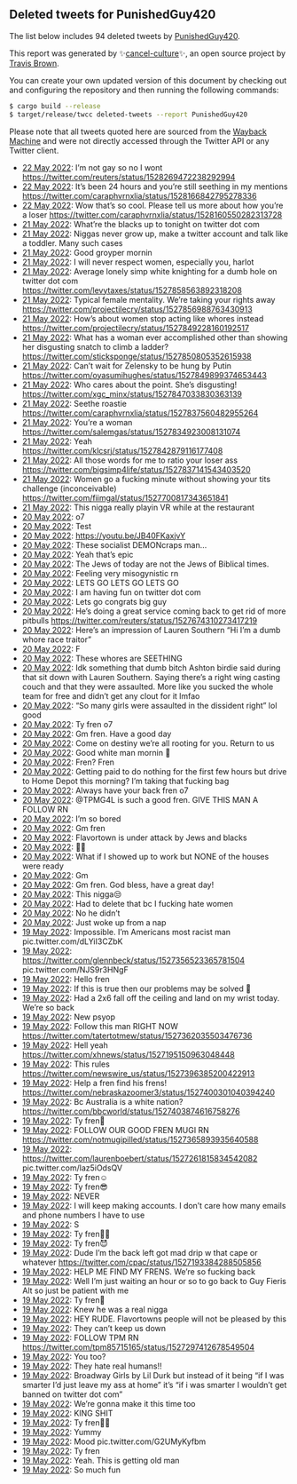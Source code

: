 ## Deleted tweets for PunishedGuy420

The list below includes 94 deleted tweets by
[PunishedGuy420](https://twitter.com/PunishedGuy420).



This report was generated by ✨[cancel-culture](https://github.com/travisbrown/cancel-culture)✨,
an open source project by [Travis Brown](https://twitter.com/travisbrown).

You can create your own updated version of this document by checking out and configuring the
repository and then running the following commands:

```bash
$ cargo build --release
$ target/release/twcc deleted-tweets --report PunishedGuy420
```

Please note that all tweets quoted here are sourced from the
[Wayback Machine](https://web.archive.org) and were not directly accessed through the Twitter API or
any Twitter client.

* [22 May 2022](https://web.archive.org/web/20220522072912/https://twitter.com/PunishedGuy420/status/1528275681871900672): I’m not gay so no I wont https://twitter.com/reuters/status/1528269472238292994 <!--1528275681871900672-->
* [22 May 2022](https://web.archive.org/web/20220522001654/https://twitter.com/PunishedGuy420/status/1528167284266700800): It’s been 24 hours and you’re still seething in my mentions https://twitter.com/caraphvrnxlia/status/1528166842795278336 <!--1528167284266700800-->
* [22 May 2022](https://web.archive.org/web/20220522001425/https://twitter.com/PunishedGuy420/status/1528166982360637443): Wow that’s so cool. Please tell us more about how you’re a loser https://twitter.com/caraphvrnxlia/status/1528160550282313728 <!--1528166982360637443-->
* [21 May 2022](https://web.archive.org/web/20220521235851/https://twitter.com/PunishedGuy420/status/1528154692433240064): What’re the blacks up to tonight on twitter dot com <!--1528154692433240064-->
* [21 May 2022](https://web.archive.org/web/20220521234729/https://twitter.com/PunishedGuy420/status/1528153904575238144): Niggas never grow up, make a twitter account and talk like a toddler. Many such cases <!--1528153904575238144-->
* [21 May 2022](https://web.archive.org/web/20220521142923/https://twitter.com/PunishedGuy420/status/1528010600219127810): Good groyper mornin <!--1528010600219127810-->
* [21 May 2022](https://web.archive.org/web/20220521125838/https://twitter.com/PunishedGuy420/status/1527997295270121473): I will never respect women, especially you, harlot <!--1527997295270121473-->
* [21 May 2022](https://web.archive.org/web/20220521042805/https://twitter.com/PunishedGuy420/status/1527863771133272064): Average lonely simp white knighting for a dumb hole on twitter dot com https://twitter.com/levytaxes/status/1527858563892318208 <!--1527863771133272064-->
* [21 May 2022](https://web.archive.org/web/20220521034202/https://twitter.com/PunishedGuy420/status/1527857100591964160): Typical female mentality. We’re taking your rights away https://twitter.com/projectilecry/status/1527856988763430913 <!--1527857100591964160-->
* [21 May 2022](https://web.archive.org/web/20220521033800/https://twitter.com/PunishedGuy420/status/1527855743508140037): How’s about women stop acting like whores instead https://twitter.com/projectilecry/status/1527849228160192517 <!--1527855743508140037-->
* [21 May 2022](https://web.archive.org/web/20220521031838/https://twitter.com/PunishedGuy420/status/1527850945572380674): What has a woman ever accomplished other than showing her disgusting snatch to climb a ladder? https://twitter.com/sticksponge/status/1527850805352615938 <!--1527850945572380674-->
* [21 May 2022](https://web.archive.org/web/20220521031438/https://twitter.com/PunishedGuy420/status/1527850017033277440): Can’t wait for Zelensky to be hung by Putin https://twitter.com/oyasumihughes/status/1527849899374653443 <!--1527850017033277440-->
* [21 May 2022](https://web.archive.org/web/20220521030910/https://twitter.com/PunishedGuy420/status/1527847503156105218): Who cares about the point. She’s disgusting! https://twitter.com/xgc_minx/status/1527847033830363139 <!--1527847503156105218-->
* [21 May 2022](https://web.archive.org/web/20220521031739/https://twitter.com/PunishedGuy420/status/1527845751954542601): Seethe roastie https://twitter.com/caraphvrnxlia/status/1527837560482955264 <!--1527845751954542601-->
* [21 May 2022](https://web.archive.org/web/20220521063212/https://twitter.com/PunishedGuy420/status/1527844727621656576): You’re a woman https://twitter.com/salemgas/status/1527834923008131074 <!--1527844727621656576-->
* [21 May 2022](https://web.archive.org/web/20220521025632/https://twitter.com/PunishedGuy420/status/1527844697825230849): Yeah https://twitter.com/klcsrj/status/1527842879116177408 <!--1527844697825230849-->
* [21 May 2022](https://web.archive.org/web/20220521030558/https://twitter.com/PunishedGuy420/status/1527837667269951489): All those words for me to ratio your loser ass https://twitter.com/bigsimp4life/status/1527837141543403520 <!--1527837667269951489-->
* [21 May 2022](https://web.archive.org/web/20220521025813/https://twitter.com/PunishedGuy420/status/1527833168182648833): Women go a fucking minute without showing your tits challenge (inconceivable) https://twitter.com/fiimgal/status/1527700817343651841 <!--1527833168182648833-->
* [21 May 2022](https://web.archive.org/web/20220521003741/https://twitter.com/PunishedGuy420/status/1527809802709127168): This nigga really playin VR while at the restaurant <!--1527809802709127168-->
* [20 May 2022](https://web.archive.org/web/20220520200250/https://twitter.com/PunishedGuy420/status/1527739740170211331): o7 <!--1527740215745454082-->
* [20 May 2022](https://web.archive.org/web/20220520200250/https://twitter.com/PunishedGuy420/status/1527739740170211331): Test <!--1527739740170211331-->
* [20 May 2022](https://web.archive.org/web/20220520183608/https://twitter.com/PunishedGuy420/status/1527719795109642241): https://youtu.be/JB40FKaxjvY <!--1527719795109642241-->
* [20 May 2022](https://web.archive.org/web/20220520175046/https://twitter.com/PunishedGuy420/status/1527708095409012738): These socialist DEMONcraps man… <!--1527708095409012738-->
* [20 May 2022](https://web.archive.org/web/20220520174815/https://twitter.com/PunishedGuy420/status/1527707640612233216): Yeah that’s epic <!--1527707640612233216-->
* [20 May 2022](https://web.archive.org/web/20220520174721/https://twitter.com/PunishedGuy420/status/1527707430238420992): The Jews of today are not the Jews of Biblical times. <!--1527707430238420992-->
* [20 May 2022](https://web.archive.org/web/20220520172246/https://twitter.com/PunishedGuy420/status/1527701286392676352): Feeling very misogynistic rn <!--1527701286392676352-->
* [20 May 2022](https://web.archive.org/web/20220520164348/https://twitter.com/PunishedGuy420/status/1527691438682779654): LETS GO LETS GO LETS GO <!--1527691438682779654-->
* [20 May 2022](https://web.archive.org/web/20220520163440/https://twitter.com/PunishedGuy420/status/1527689173599240194): I am having fun on twitter dot com <!--1527689173599240194-->
* [20 May 2022](https://web.archive.org/web/20220520161957/https://twitter.com/PunishedGuy420/status/1527685383256948739): Lets go congrats big guy <!--1527685383256948739-->
* [20 May 2022](https://web.archive.org/web/20220520161622/https://twitter.com/PunishedGuy420/status/1527684590864850945): He’s doing a great service coming back  to get rid of more pitbulls https://twitter.com/reuters/status/1527674310273417219 <!--1527684590864850945-->
* [20 May 2022](https://web.archive.org/web/20220520151118/https://twitter.com/PunishedGuy420/status/1527668147012124673): Here’s an impression of Lauren Southern “Hi I’m a dumb whore race traitor” <!--1527668147012124673-->
* [20 May 2022](https://web.archive.org/web/20220520151513/https://twitter.com/PunishedGuy420/status/1527667969559494656): F <!--1527667969559494656-->
* [20 May 2022](https://web.archive.org/web/20220520150956/https://twitter.com/PunishedGuy420/status/1527667795156008967): These whores are SEETHING <!--1527667795156008967-->
* [20 May 2022](https://web.archive.org/web/20220520150722/https://twitter.com/PunishedGuy420/status/1527667203662807040): Idk something that dumb bitch Ashton birdie said during that sit down with Lauren Southern. Saying there’s a right wing casting couch and that they were assaulted. More like you sucked the whole team for free and didn’t get any clout for it lmfao <!--1527667203662807040-->
* [20 May 2022](https://web.archive.org/web/20220520150359/https://twitter.com/PunishedGuy420/status/1527666176939237385): “So many girls were assaulted in the dissident right” lol good <!--1527666176939237385-->
* [20 May 2022](https://web.archive.org/web/20220520143915/https://twitter.com/PunishedGuy420/status/1527659637696241666): Ty fren o7 <!--1527659637696241666-->
* [20 May 2022](https://web.archive.org/web/20220520140131/https://twitter.com/PunishedGuy420/status/1527650466972188672): Gm fren. Have a good day <!--1527650466972188672-->
* [20 May 2022](https://web.archive.org/web/20220520133351/https://twitter.com/PunishedGuy420/status/1527643685013299201): Come on destiny we’re all rooting for you. Return to us <!--1527643685013299201-->
* [20 May 2022](https://web.archive.org/web/20220520133136/https://twitter.com/PunishedGuy420/status/1527643032933347328): Good white man mornin 🥂 <!--1527643032933347328-->
* [20 May 2022](https://web.archive.org/web/20220520132530/https://twitter.com/PunishedGuy420/status/1527641456818769921): Fren? Fren <!--1527641456818769921-->
* [20 May 2022](https://web.archive.org/web/20220520132244/https://twitter.com/PunishedGuy420/status/1527640786950553608): Getting paid to do nothing for the first few hours but drive to Home Depot this morning? I’m taking that fucking bag <!--1527640786950553608-->
* [20 May 2022](https://web.archive.org/web/20220520132104/https://twitter.com/PunishedGuy420/status/1527640485765992450): Always have your back fren o7 <!--1527640485765992450-->
* [20 May 2022](https://web.archive.org/web/20220520132104/https://twitter.com/PunishedGuy420/status/1527640485765992450): @TPMG4L  is such a good fren. GIVE THIS MAN A FOLLOW RN <!--1527640162842333184-->
* [20 May 2022](https://web.archive.org/web/20220520131728/https://twitter.com/PunishedGuy420/status/1527639563472183296): I’m so bored <!--1527639563472183296-->
* [20 May 2022](https://web.archive.org/web/20220520131421/https://twitter.com/PunishedGuy420/status/1527638786959613952): Gm fren <!--1527638786959613952-->
* [20 May 2022](https://web.archive.org/web/20220520131023/https://twitter.com/PunishedGuy420/status/1527637712206974977): Flavortown is under attack by Jews and blacks <!--1527637712206974977-->
* [20 May 2022](https://web.archive.org/web/20220520121909/https://twitter.com/PunishedGuy420/status/1527624743960076289): ✋🏻 <!--1527624743960076289-->
* [20 May 2022](https://web.archive.org/web/20220520120305/https://twitter.com/PunishedGuy420/status/1527620757810970628): What if I showed up to work but NONE of the houses were ready <!--1527620757810970628-->
* [20 May 2022](https://web.archive.org/web/20220520115118/https://twitter.com/PunishedGuy420/status/1527617877335068673): Gm <!--1527617877335068673-->
* [20 May 2022](https://web.archive.org/web/20220520113918/https://twitter.com/PunishedGuy420/status/1527614733528051714): Gm fren. God bless, have a great day! <!--1527614733528051714-->
* [20 May 2022](https://web.archive.org/web/20220520060635/https://twitter.com/PunishedGuy420/status/1527531021859704832): This nigga😒 <!--1527531021859704832-->
* [20 May 2022](https://web.archive.org/web/20220520055955/https://twitter.com/PunishedGuy420/status/1527529301779808256): Had to delete that bc I fucking hate women <!--1527529301779808256-->
* [20 May 2022](https://web.archive.org/web/20220520055425/https://twitter.com/PunishedGuy420/status/1527528011775475713): No he didn’t <!--1527528011775475713-->
* [20 May 2022](https://web.archive.org/web/20220520025428/https://twitter.com/PunishedGuy420/status/1527482784629006342): Just woke up from a nap <!--1527482784629006342-->
* [19 May 2022](https://web.archive.org/web/20220519234308/https://twitter.com/PunishedGuy420/status/1527434526519181319): Impossible. I’m Americans most racist man pic.twitter.com/dLYiI3CZbK <!--1527434526519181319-->
* [19 May 2022](https://web.archive.org/web/20220519231100/https://twitter.com/PunishedGuy420/status/1527426496775831568): https://twitter.com/glennbeck/status/1527356523365781504  pic.twitter.com/NJS9r3HNgF <!--1527426496775831568-->
* [19 May 2022](https://web.archive.org/web/20220519221743/https://twitter.com/PunishedGuy420/status/1527413127385600026): Hello fren <!--1527413127385600026-->
* [19 May 2022](https://web.archive.org/web/20220519221724/https://twitter.com/PunishedGuy420/status/1527413018857984012): If this is true then our problems may be solved 🤔 <!--1527413018857984012-->
* [19 May 2022](https://web.archive.org/web/20220519221640/https://twitter.com/PunishedGuy420/status/1527412779849764864): Had a 2x6 fall off the ceiling and land on my wrist today. We’re so back <!--1527412779849764864-->
* [19 May 2022](https://web.archive.org/web/20220519221557/https://twitter.com/PunishedGuy420/status/1527412549934891013): New psyop <!--1527412549934891013-->
* [19 May 2022](https://web.archive.org/web/20220519221521/https://twitter.com/PunishedGuy420/status/1527412321584304135): Follow this man RIGHT NOW https://twitter.com/tatertotmew/status/1527362035503476736 <!--1527412321584304135-->
* [19 May 2022](https://web.archive.org/web/20220519220311/https://twitter.com/PunishedGuy420/status/1527409346195378182): Hell yeah https://twitter.com/xhnews/status/1527195150963048448 <!--1527409346195378182-->
* [19 May 2022](https://web.archive.org/web/20220519215729/https://twitter.com/PunishedGuy420/status/1527407852687597569): This rules https://twitter.com/newswire_us/status/1527396385200422913 <!--1527407852687597569-->
* [19 May 2022](https://web.archive.org/web/20220519215631/https://twitter.com/PunishedGuy420/status/1527407746601078790): Help a fren find his frens! https://twitter.com/nebraskazoomer3/status/1527400301040394240 <!--1527407746601078790-->
* [19 May 2022](https://web.archive.org/web/20220519215636/https://twitter.com/PunishedGuy420/status/1527407661385404429): Bc Australia is a white nation? https://twitter.com/bbcworld/status/1527403874616758276 <!--1527407661385404429-->
* [19 May 2022](https://web.archive.org/web/20220519193946/https://twitter.com/PunishedGuy420/status/1527373136014221313): Ty fren🥂 <!--1527373136014221313-->
* [19 May 2022](https://web.archive.org/web/20220519193333/https://twitter.com/PunishedGuy420/status/1527370546144391175): FOLLOW OUR GOOD FREN MUGI RN https://twitter.com/notmugipilled/status/1527365893935640588 <!--1527370546144391175-->
* [19 May 2022](https://web.archive.org/web/20220519184921/https://twitter.com/PunishedGuy420/status/1527360449528078337): https://twitter.com/laurenboebert/status/1527261815834542082  pic.twitter.com/laz5iOdsQV <!--1527360449528078337-->
* [19 May 2022](https://web.archive.org/web/20220519175229/https://twitter.com/PunishedGuy420/status/1527346394473779206): Ty fren☺️ <!--1527346394473779206-->
* [19 May 2022](https://web.archive.org/web/20220519163238/https://twitter.com/PunishedGuy420/status/1527326193640296449): Ty fren😎 <!--1527326193640296449-->
* [19 May 2022](https://web.archive.org/web/20220519162326/https://twitter.com/PunishedGuy420/status/1527323904360194049): NEVER <!--1527323904360194049-->
* [19 May 2022](https://web.archive.org/web/20220519161911/https://twitter.com/PunishedGuy420/status/1527322835449892864): I will keep making accounts. I don’t care how many emails and phone numbers I have to use <!--1527322835449892864-->
* [19 May 2022](https://web.archive.org/web/20220519153908/https://twitter.com/PunishedGuy420/status/1527312714938261505): S <!--1527312714938261505-->
* [19 May 2022](https://web.archive.org/web/20220519152309/https://twitter.com/PunishedGuy420/status/1527308804282523648): Ty fren🙏🏻 <!--1527308804282523648-->
* [19 May 2022](https://web.archive.org/web/20220519151949/https://twitter.com/PunishedGuy420/status/1527307774744743937): Ty fren😈 <!--1527307774744743937-->
* [19 May 2022](https://web.archive.org/web/20220519151520/https://twitter.com/PunishedGuy420/status/1527306611093479428): Dude I’m the back left got mad drip w that cape or whatever https://twitter.com/cpac/status/1527193384288505856 <!--1527306611093479428-->
* [19 May 2022](https://web.archive.org/web/20220519151431/https://twitter.com/PunishedGuy420/status/1527306187858923520): HELP ME FIND MY FRENS. We’re so fucking back <!--1527306187858923520-->
* [19 May 2022](https://web.archive.org/web/20220519151540/https://twitter.com/PunishedGuy420/status/1527304471201648640): Well I’m just waiting an hour or so to go back to Guy Fieris Alt so just be patient with me <!--1527305202730037248-->
* [19 May 2022](https://web.archive.org/web/20220519150833/https://twitter.com/PunishedGuy420/status/1527305012610596865): Ty fren🥹 <!--1527305012610596865-->
* [19 May 2022](https://web.archive.org/web/20220519150833/https://twitter.com/PunishedGuy420/status/1527304612646371328): Knew he was a real nigga <!--1527304612646371328-->
* [19 May 2022](https://web.archive.org/web/20220519151540/https://twitter.com/PunishedGuy420/status/1527304471201648640): HEY RUDE. Flavortowns people will not be pleased by this <!--1527304471201648640-->
* [19 May 2022](https://web.archive.org/web/20220519150134/https://twitter.com/PunishedGuy420/status/1527298334767169536): They can’t keep us down <!--1527303379495419906-->
* [19 May 2022](https://web.archive.org/web/20220519150134/https://twitter.com/PunishedGuy420/status/1527298334767169536): FOLLOW TPM RN https://twitter.com/tpm85715165/status/1527297412678549504 <!--1527298334767169536-->
* [19 May 2022](https://web.archive.org/web/20220519144142/https://twitter.com/PunishedGuy420/status/1527298307432775680): You too? <!--1527298307432775680-->
* [19 May 2022](https://web.archive.org/web/20220519142646/https://twitter.com/PunishedGuy420/status/1527294382814404608): They hate real humans!! <!--1527294382814404608-->
* [19 May 2022](https://web.archive.org/web/20220519123535/https://twitter.com/PunishedGuy420/status/1527266476381683712): Broadway Girls by Lil Durk but instead of it being “if I was smarter I’d just leave my ass at home” it’s “if i was smarter I wouldn’t get banned on twitter dot com” <!--1527266476381683712-->
* [19 May 2022](https://web.archive.org/web/20220519123457/https://twitter.com/PunishedGuy420/status/1527266388192251907): We’re gonna make it this time too <!--1527266388192251907-->
* [19 May 2022](https://web.archive.org/web/20220519122724/https://twitter.com/PunishedGuy420/status/1527264616409186304): KING SHIT <!--1527264616409186304-->
* [19 May 2022](https://web.archive.org/web/20220519122652/https://twitter.com/PunishedGuy420/status/1527264396233297921): Ty fren🙏🏻 <!--1527264396233297921-->
* [19 May 2022](https://web.archive.org/web/20220519121412/https://twitter.com/PunishedGuy420/status/1527261026756055040): Yummy <!--1527261026756055040-->
* [19 May 2022](https://web.archive.org/web/20220519121008/https://twitter.com/PunishedGuy420/status/1527260156668542977): Mood pic.twitter.com/G2UMyKyfbm <!--1527260156668542977-->
* [19 May 2022](https://web.archive.org/web/20220519120706/https://twitter.com/PunishedGuy420/status/1527259396228714502): Ty fren <!--1527259396228714502-->
* [19 May 2022](https://web.archive.org/web/20220519120643/https://twitter.com/PunishedGuy420/status/1527259349378293760): Yeah. This is getting old man <!--1527259349378293760-->
* [19 May 2022](https://web.archive.org/web/20220519120053/https://twitter.com/PunishedGuy420/status/1527257862887596037): So much fun <!--1527257862887596037-->
